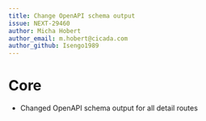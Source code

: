 ```yaml
---
title: Change OpenAPI schema output
issue: NEXT-29460
author: Micha Hobert
author_email: m.hobert@cicada.com
author_github: Isengo1989
---
```

# Core
* Changed OpenAPI schema output for all detail routes
